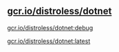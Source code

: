 
[gcr.io/distroless/dotnet](https://hub.docker.com/r/anjia0532/distroless.dotnet/tags/)
-----


[gcr.io/distroless/dotnet:debug](https://hub.docker.com/r/anjia0532/distroless.dotnet/tags/)


[gcr.io/distroless/dotnet:latest](https://hub.docker.com/r/anjia0532/distroless.dotnet/tags/)



